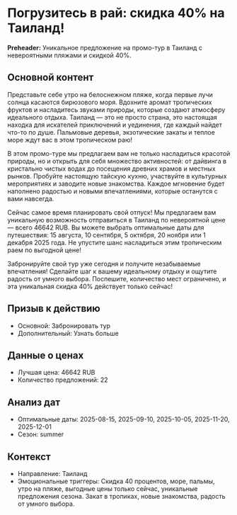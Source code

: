 # Погрузитесь в рай: скидка 40% на Таиланд!

**Preheader:** Уникальное предложение на промо-тур в Таиланд с невероятными пляжами и скидкой 40%.

## Основной контент

Представьте себе утро на белоснежном пляже, когда первые лучи солнца касаются бирюзового моря. Вдохните аромат тропических фруктов и насладитесь звуками природы, которые создают атмосферу идеального отдыха. Таиланд — это не просто страна, это настоящая находка для искателей приключений и уединения, где каждый найдет что-то по душе. Пальмовые деревья, экзотические закаты и теплое море ждут вас в этом тропическом раю!

В этом промо-туре мы предлагаем вам не только насладиться красотой природы, но и открыть для себя множество активностей: от дайвинга в кристально чистых водах до посещения древних храмов и местных рынков. Пробуйте настоящую тайскую кухню, участвуйте в культурных мероприятиях и заводите новые знакомства. Каждое мгновение будет наполнено радостью и новыми впечатлениями, которые останутся с вами навсегда.

Сейчас самое время планировать свой отпуск! Мы предлагаем вам уникальную возможность отправиться в Таиланд по невероятной цене — всего 46642 RUB. Вы можете выбрать оптимальные даты для путешествия: 15 августа, 10 сентября, 5 октября, 20 ноября или 1 декабря 2025 года. Не упустите шанс насладиться этим тропическим раем по выгодной цене!

Забронируйте свой тур уже сегодня и получите незабываемые впечатления! Сделайте шаг к вашему идеальному отдыху и ощутите радость от умного выбора. Поспешите, количество мест ограничено, и эта уникальная скидка 40% действует только сейчас!

## Призыв к действию

- Основной: Забронировать тур
- Дополнительный: Узнать больше

## Данные о ценах

- Лучшая цена: 46642 RUB
- Количество предложений: 22

## Анализ дат

- Оптимальные даты: 2025-08-15, 2025-09-10, 2025-10-05, 2025-11-20, 2025-12-01
- Сезон: summer

## Контекст

- Направление: Таиланд
- Эмоциональные триггеры: Скидка 40 процентов, море, пальмы, утро на пляже, выгодные цены только сейчас, уникальные предложения сезона. Закат в тропиках, новые знакомства, радость от умного выбора.
